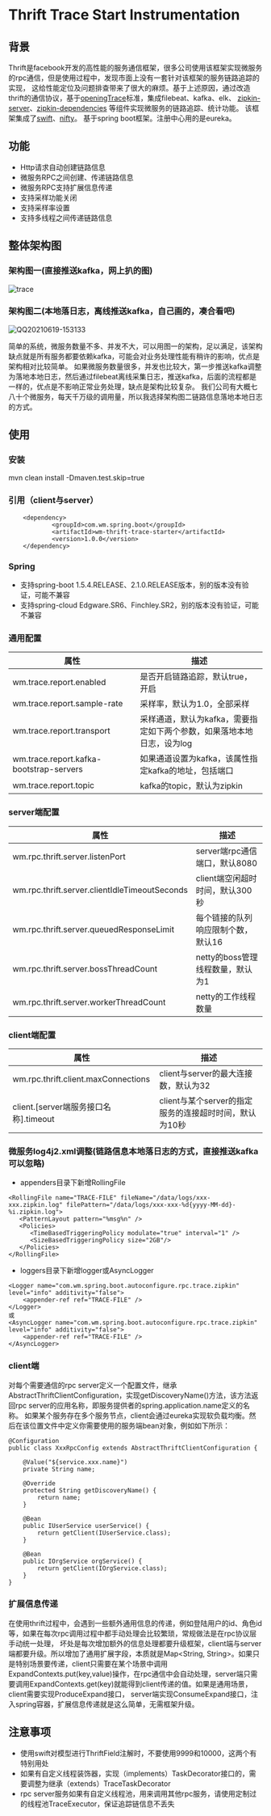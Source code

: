 # Thrift Trace Start Instrumentation
## 背景
Thrift是facebook开发的高性能的服务通信框架，很多公司使用该框架实现微服务的rpc通信，但是使用过程中，发现市面上没有一套针对该框架的服务链路追踪的实现，
这给性能定位及问题排查带来了很大的麻烦。基于上述原因，通过改造thrift的通信协议，基于[openingTrace](https://opentracing.io/specification/)标准，集成filebeat、kafka、elk、
[zipkin-server](https://github.com/openzipkin/zipkin/tree/master/zipkin-server)、[zipkin-dependencies](https://github.com/openzipkin/zipkin-dependencies)
等组件实现微服务的链路追踪、统计功能。
该框架集成了[swift](https://github.com/facebookarchive/swift)、[nifty](https://github.com/facebookarchive/nifty)。
基于spring boot框架。注册中心用的是eureka。

## 功能
- Http请求自动创建链路信息
- 微服务RPC之间创建、传递链路信息
- 微服务RPC支持扩展信息传递
- 支持采样功能关闭
- 支持采样率设置
- 支持多线程之间传递链路信息

## 整体架构图
### 架构图一(直接推送kafka，网上扒的图)
![trace](https://user-images.githubusercontent.com/6084920/122634526-37751000-d111-11eb-9f10-5b48992bbdda.png)

### 架构图二(本地落日志，离线推送kafka，自己画的，凑合看吧)
![QQ20210619-153133](https://user-images.githubusercontent.com/6084920/122634954-b408ee00-d113-11eb-8a52-93171c189def.png)


简单的系统，微服务数量不多、并发不大，可以用图一的架构，足以满足，该架构缺点就是所有服务都要依赖kafka，可能会对业务处理性能有稍许的影响，优点是架构相对比较简单。
如果微服务数量很多，并发也比较大，第一步推送kafka调整为落地本地日志，然后通过filebeat离线采集日志，推送kafka，后面的流程都是一样的，优点是不影响正常业务处理，缺点是架构比较复杂。
我们公司有大概七八十个微服务，每天千万级的调用量，所以我选择架构图二链路信息落地本地日志的方式。

## 使用
### 安装

mvn clean install -Dmaven.test.skip=true

### 引用（client与server）
```
    <dependency>
            <groupId>com.wm.spring.boot</groupId>
            <artifactId>wm-thrift-trace-starter</artifactId>
            <version>1.0.0</version>
    </dependency>
```   
### Spring
- 支持spring-boot 1.5.4.RELEASE、2.1.0.RELEASE版本，别的版本没有验证，可能不兼容
- 支持spring-cloud Edgware.SR6、Finchley.SR2，别的版本没有验证，可能不兼容

### 通用配置
| 属性 | 描述 |
| --- | --- |
| wm.trace.report.enabled | 是否开启链路追踪，默认true，开启 |
| wm.trace.report.sample-rate | 采样率，默认为1.0，全部采样 |
| wm.trace.report.transport | 采样通道，默认为kafka，需要指定如下两个参数，如果落地本地日志，设为log |
| wm.trace.report.kafka-bootstrap-servers | 如果通道设置为kafka，该属性指定kafka的地址，包括端口 |
| wm.trace.report.topic | kafka的topic，默认为zipkin |

### server端配置
| 属性 | 描述 |
| --- | --- |
| wm.rpc.thrift.server.listenPort | server端rpc通信端口，默认8080 |
| wm.rpc.thrift.server.clientIdleTimeoutSeconds | client端空闲超时时间，默认300秒|
| wm.rpc.thrift.server.queuedResponseLimit | 每个链接的队列响应限制个数，默认16 |
| wm.rpc.thrift.server.bossThreadCount | netty的boss管理线程数量，默认为1 |
| wm.rpc.thrift.server.workerThreadCount | netty的工作线程数量 |

### client端配置
| 属性 | 描述 |
| --- | --- |
| wm.rpc.thrift.client.maxConnections | client与server的最大连接数，默认为32 |
| client.[server端服务接口名称].timeout | client与某个server的指定服务的连接超时时间，默认为10秒 |

### 微服务log4j2.xml调整(链路信息本地落日志的方式，直接推送kafka可以忽略)
- appenders目录下新增RollingFile
```
<RollingFile name="TRACE-FILE" fileName="/data/logs/xxx-xxx.zipkin.log" filePattern="/data/logs/xxx-xxx-%d{yyyy-MM-dd}-%i.zipkin.log">
   <PatternLayout pattern="%msg%n" />
   <Policies>
      <TimeBasedTriggeringPolicy modulate="true" interval="1" />
      <SizeBasedTriggeringPolicy size="2GB"/>
   </Policies>
</RollingFile>
```
- loggers目录下新增logger或AsyncLogger
``` 
<Logger name="com.wm.spring.boot.autoconfigure.rpc.trace.zipkin" level="info" additivity="false">
    <appender-ref ref="TRACE-FILE" />
</Logger>
或
<AsyncLogger name="com.wm.spring.boot.autoconfigure.rpc.trace.zipkin" level="info" additivity="false">
    <appender-ref ref="TRACE-FILE" />
</AsyncLogger>
``` 

### client端
对每个需要通信的rpc server定义一个配置文件，继承AbstractThriftClientConfiguration，实现getDiscoveryName()方法，该方法返回rpc server的应用名称，即服务提供者的spring.application.name定义的名称。
如果某个服务存在多个服务节点，client会通过eureka实现软负载均衡。然后在该位置文件中定义你需要使用的服务端bean对象，例如如下所示：
```
@Configuration
public class XxxRpcConfig extends AbstractThriftClientConfiguration {

	@Value("${service.xxx.name}")
    private String name;

	@Override
	protected String getDiscoveryName() {
		return name;
	}

    @Bean
    public IUserService userService() {
        return getClient(IUserService.class);
    }

    @Bean
    public IOrgService orgService() {
        return getClient(IOrgService.class);
    }
}

```

### 扩展信息传递
在使用thrift过程中，会遇到一些额外通用信息的传递，例如登陆用户的id、角色id等，如果在每次rpc调用过程中都手动处理会比较繁琐，常规做法是在rpc协议层手动统一处理，
坏处是每次增加额外的信息处理都要升级框架，client端与server端都要升级。所以增加了通用扩展字段，本质就是Map<String, String>。如果只是特别场景要传递，client只需要在某个场景中调用
ExpandContexts.put(key,value)操作，在rpc通信中会自动处理，server端只需要调用ExpandContexts.get(key)就能得到client传递的值。如果是通用场景，client需要实现ProduceExpand接口，
server端实现ConsumeExpand接口，注入spring容器，扩展信息传递就是这么简单，无需框架升级。

## 注意事项
- 使用swift对模型进行ThriftField注解时，不要使用9999和10000，这两个有特别用处
- 如果有自定义线程装饰器，实现（implements）TaskDecorator接口的，需要调整为继承（extends）TraceTaskDecorator
- rpc server服务如果有自定义线程池，用来调用其他rpc服务，请使用定制过的线程池TraceExecutor，保证追踪链信息不丢失



